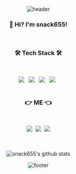 <div align = center>

![header](https://capsule-render.vercel.app/api?type=slice&color=auto&height=150&section=header&text=SNACK%20655&fontSize=60&animation=fadeIn&fontColor=a245d1)
<h3 align="center"><b>👋 Hi? I'm snack655!</b></h3>
</br>
<h3 align="center"><b>🛠 Tech Stack 🛠</b></h3>
</br>
<p align="center">
<img src="https://img.shields.io/badge/Swift-FA7343?style=flat-square&logo=Swift&logoColor=white"/></a> &nbsp
<img src="https://img.shields.io/badge/C-A8B9CC?style=flat-square&logo=C&logoColor=white"/></a> &nbsp
<img src="https://img.shields.io/badge/Java-007396?style=flat-square&logo=Java&logoColor=white"/></a> &nbsp
<img src="https://img.shields.io/badge/Kotlin-0095D5?style=flat-square&logo=Kotlin&logoColor=white"/></a> &nbsp
</br>
</br>
<h3 align="center"><b>👉 ME 👈</b></h3>
</br>
<p align="center">
<a href="https://www.instagram.com/minjae_1230/"><img src="https://img.shields.io/badge/Instagram-E4405F?style=flat-square&logo=Instagram&logoColor=white&link=https://www.instagram.com/minjae_1230/"/></a>&nbsp
  <a href="mailto:cmjcmj1230@gmail.com"><img src="https://img.shields.io/badge/Gmail-d14836?style=flat-square&logo=Gmail&logoColor=white&link=cmjcmj1230@gmail.com"/></a>&nbsp
   <a href="https://ssnack655.tistory.com/"><img src="https://img.shields.io/badge/Tstory-000000?style=flat-square&logo=Tvtime&logoColor=white&link=https://ssnack655.tistory.com/"/></a>
</br>
</br>
</br>

  ![snack655's github stats](https://github-readme-stats.vercel.app/api?username=snack655&theme=vue&show_icons=true&hide_border=true)
<br>
  
  
![footer](https://capsule-render.vercel.app/api?type=slice&color=auto&height=150&section=footer)






